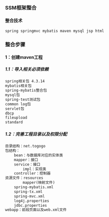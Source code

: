 ### SSM框架整合

#### 整合技术

```java
spring springmvc mybatis maven mysql jsp html
```

### 整合步骤

#### 1：创建maven工程

##### 1.1：导入相关必须依赖

```xml
spring相关包 4.3.14
mybatis相关包
spring-mybatis整合包
mysql包
spring-test测试包
common log包
servlet包
dbcp
fileupload
standard
```

##### 1.2：完善工程目录以及权限分配

```xml
目录结构：net.togogo
包结构：
	bean：与数据库对应的实体类
	mapper：接口
	service：接口
		impl：实现类
	controller：控制器
资源文件：resources
		mapper(映射文件)
	spring-mybatis.xml
	spring-tx.xml
	spring-mvc.xml
	log4j.properties
	jdbc.properties
webapp：前段页面以及web.xml文件
```



